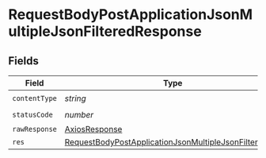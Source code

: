 # RequestBodyPostApplicationJsonMultipleJsonFilteredResponse


## Fields

| Field                                                                                                                                     | Type                                                                                                                                      | Required                                                                                                                                  | Description                                                                                                                               |
| ----------------------------------------------------------------------------------------------------------------------------------------- | ----------------------------------------------------------------------------------------------------------------------------------------- | ----------------------------------------------------------------------------------------------------------------------------------------- | ----------------------------------------------------------------------------------------------------------------------------------------- |
| `contentType`                                                                                                                             | *string*                                                                                                                                  | :heavy_check_mark:                                                                                                                        | N/A                                                                                                                                       |
| `statusCode`                                                                                                                              | *number*                                                                                                                                  | :heavy_check_mark:                                                                                                                        | N/A                                                                                                                                       |
| `rawResponse`                                                                                                                             | [AxiosResponse](https://axios-http.com/docs/res_schema)                                                                                   | :heavy_minus_sign:                                                                                                                        | N/A                                                                                                                                       |
| `res`                                                                                                                                     | [RequestBodyPostApplicationJsonMultipleJsonFilteredRes](../../models/operations/requestbodypostapplicationjsonmultiplejsonfilteredres.md) | :heavy_minus_sign:                                                                                                                        | OK                                                                                                                                        |